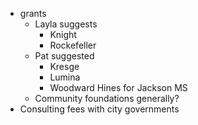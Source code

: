 <!-- TITLE: Potential Funding Sources -->
<!-- SUBTITLE: A quick summary of Potential Funding Sources -->

* grants
	* Layla suggests
		* Knight
		* Rockefeller
	* Pat suggested
		* Kresge
		* Lumina
		* Woodward Hines for Jackson MS
	* Community foundations generally?
* Consulting fees with city governments